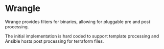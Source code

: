 # Wrangle

Wrange provides filters for binaries, allowing for pluggable pre and post processing.

The initial implementation is hard coded to support template processing and Ansible hosts post processing for terraform
 files.